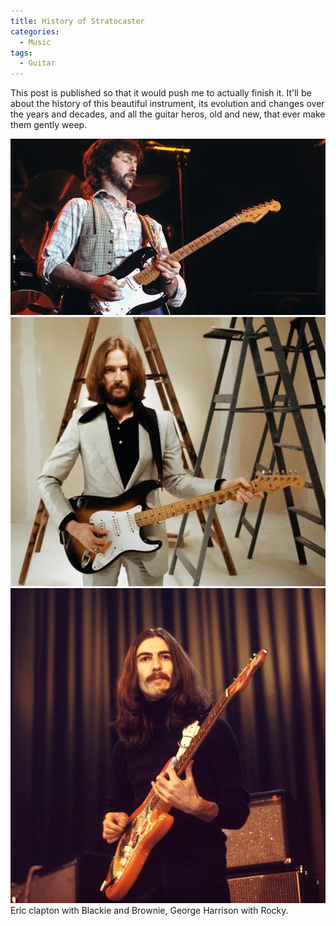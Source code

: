 ```yaml
---
title: History of Stratocaster
categories: 
  - Music
tags:
  - Guitar
---
```


This post is published so that it would push me to actually finish it. It'll be about the history of this beautiful instrument, its evolution and changes over the years and decades, and all the guitar heros, old and new, that ever make them gently weep.

<div class="img_row">
    <img class="col one" src="/assets/img/music/stratocaster/clapton_with_blackie.jpg" alt="" title="Clapton with Blackie"/>
    <img class="col one" src="/assets/img/music/stratocaster/clapton_with_brownie.jpg" alt="" title="Clapton with Brownie"/>
    <img class="col one" src="/assets/img/music/stratocaster/george_harrison_with_rocky.jpg" alt="" title="George Harrison with Rocky"/>
</div>
<div class="col three caption">
    Eric clapton with Blackie and Brownie, George Harrison with Rocky.    
</div>
